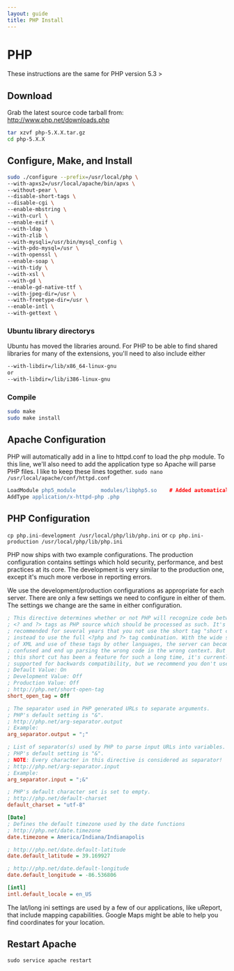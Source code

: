 ```yaml
---
layout: guide
title: PHP Install
---
```

# PHP
These instructions are the same for PHP version 5.3 >

## Download
Grab the latest source code tarball from:
http://www.php.net/downloads.php

```bash
tar xzvf php-5.X.X.tar.gz
cd php-5.X.X
```

## Configure, Make, and Install
```bash
sudo ./configure --prefix=/usr/local/php \
--with-apxs2=/usr/local/apache/bin/apxs \
--without-pear \
--disable-short-tags \
--disable-cgi \
--enable-mbstring \
--with-curl \
--enable-exif \
--with-ldap \
--with-zlib \
--with-mysqli=/usr/bin/mysql_config \
--with-pdo-mysql=/usr \
--with-openssl \
--enable-soap \
--with-tidy \
--with-xsl \
--with-gd \
--enable-gd-native-ttf \
--with-jpeg-dir=/usr \
--with-freetype-dir=/usr \
--enable-intl \
--with-gettext \
```

### Ubuntu library directorys
Ubuntu has moved the libraries around. For PHP to be able to find shared libraries for many of the extensions, you'll need to also include either

```bash
--with-libdir=/lib/x86_64-linux-gnu
or
--with-libdir=/lib/i386-linux-gnu
```

### Compile
```bash
sudo make
sudo make install
```

## Apache Configuration
PHP will automatically add in a line to httpd.conf to load the php module. To this line, we'll also need to add the application type so Apache will parse PHP files. I like to keep these lines together.
`sudo nano /usr/local/apache/conf/httpd.conf`

```apache
LoadModule php5_module        modules/libphp5.so    # Added automatically by PHP
AddType application/x-httpd-php .php
```

## PHP Configuration
`cp php.ini-development /usr/local/php/lib/php.ini`
or
`cp php.ini-production /usr/local/php/lib/php.ini`

PHP now ships with two example configurations. The production configuration contains settings which hold security, performance, and best practices at its core. The development is very similar to the production one, except it's much more verbose in reporting errors.

We use the development/production configurations as appropriate for each server. There are only a few settings we need to configure in either of them. The settings we change are the same in either configuration.

```ini
; This directive determines whether or not PHP will recognize code between
; <? and ?> tags as PHP source which should be processed as such. It's been
; recommended for several years that you not use the short tag "short cut" and
; instead to use the full <?php and ?> tag combination. With the wide spread use
; of XML and use of these tags by other languages, the server can become easily
; confused and end up parsing the wrong code in the wrong context. But because
; this short cut has been a feature for such a long time, it's currently still
; supported for backwards compatibility, but we recommend you don't use them.
; Default Value: On
; Development Value: Off
; Production Value: Off
; http://php.net/short-open-tag
short_open_tag = Off

; The separator used in PHP generated URLs to separate arguments.
; PHP's default setting is "&".
; http://php.net/arg-separator.output
; Example:
arg_separator.output = ";"

; List of separator(s) used by PHP to parse input URLs into variables.
; PHP's default setting is "&".
; NOTE: Every character in this directive is considered as separator!
; http://php.net/arg-separator.input
; Example:
arg_separator.input = ";&"

; PHP's default character set is set to empty.
; http://php.net/default-charset
default_charset = "utf-8"

[Date]
; Defines the default timezone used by the date functions
; http://php.net/date.timezone
date.timezone = America/Indiana/Indianapolis

; http://php.net/date.default-latitude
date.default_latitude = 39.169927

; http://php.net/date.default-longitude
date.default_longitude = -86.536806

[intl]
intl.default_locale = en_US
```

The lat/long ini settings are used by a few of our applications, like uReport, that include mapping capabilities. Google Maps might be able to help you find coordinates for your location.

## Restart Apache
`sudo service apache restart`
